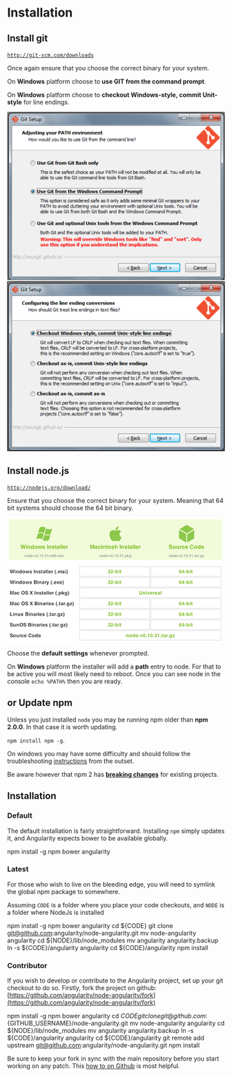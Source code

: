 # Installation

## Install git

[`http://git-scm.com/downloads`](http://git-scm.com/downloads)

Once again ensure that you choose the correct binary for your system.

On **Windows** platform choose to **use GIT from the command prompt**.

On **Windows** platform choose to **checkout Windows-style, commit Unit-style** for line endings.

[![](installation-git-1.png)]()
[![](installation-git-2.png)]()

## Install node.js

[`http://nodejs.org/download/`](http://nodejs.org/download/)

Ensure that you choose the correct binary for your system. Meaning that 64 bit systems should choose the 64 bit binary.

[![](installation-node.png)]()

Choose the **default settings** whenever prompted.

On **Windows** platform the installer will add a **path** entry to node. For that to be active you will most likely need
to reboot. Once you can see node in the console `echo %PATH%` then you are ready.

## or Update npm

Unless you just installed `node` you may be running npm older than **npm 2.0.0**. In that case it is worth updating.

`npm install npm -g`.

On windows you may have some difficulty and should follow the troubleshooting
[instructions](https://github.com/npm/npm/wiki/Troubleshooting#upgrading-on-windows) from the outset.

Be aware however that npm 2 has [**breaking changes**](http://blog.npmjs.org/post/98131109725/npm-2-0-0) for existing
projects.

## Installation

###  Default

The default installation is fairly straightforward.
Installing `npm` simply updates it,
and Angularity expects bower to be available globally.

  npm install -g npm bower angularity

###  Latest

For those who wish to live on the bleeding edge,
you will need to symlink the global npm package to
somewhere.

Assuming `CODE` is a folder where you place your code checkouts,
and `NODE` is a folder where NodeJs is installed

  npm install -g npm bower angularity
  cd ${CODE}
  git clone git@github.com:angularity/node-angularity.git
  mv node-angularity angularity
  cd ${NODE}/lib/node_modules
  mv angularity angularity.backup
  ln -s ${CODE}/angularity angularity
  cd ${CODE}/angularity
  npm install

###  Contributor

If you wish to develop or contribute to the Angularity project,
set up your git checkout to do so.
Firstly, fork the project on github:
[https://github.com/angularity/node-angularity/fork](https://github.com/angularity/node-angularity/fork)

  npm install -g npm bower angularity
  cd ${CODE}
  git clone git@github.com:${GITHUB_USERNAME}/node-angularity.git
  mv node-angularity angularity
  cd ${NODE}/lib/node_modules
  mv angularity angularity.backup
  ln -s ${CODE}/angularity angularity
  cd ${CODE}/angularity
  git remote add upstream git@github.com:angularity/node-angularity.git
  npm install

Be sure to keep your fork in sync with the main repository
before you start working on any patch.
This [how to on Github](https://help.github.com/articles/syncing-a-fork/)
is most helpful.
